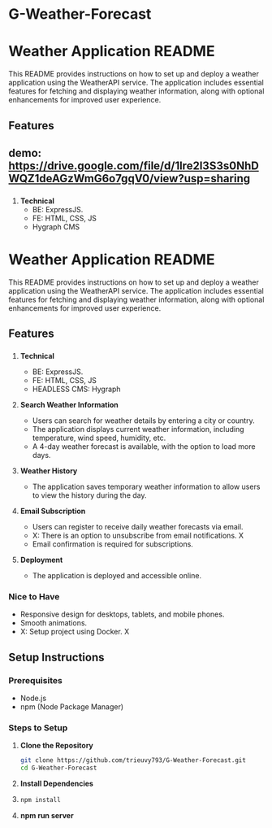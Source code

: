# G-Weather-Forecast
# Weather Application README

This README provides instructions on how to set up and deploy a weather application using the WeatherAPI service. The application includes essential features for fetching and displaying weather information, along with optional enhancements for improved user experience.

## Features
## demo: https://drive.google.com/file/d/1lre2l3S3s0NhDWQZ1deAGzWmG6o7gqV0/view?usp=sharing
### 
1. **Technical**
   - BE: ExpressJS.
   - FE: HTML, CSS, JS
   - Hygraph CMS
# Weather Application README

This README provides instructions on how to set up and deploy a weather application using the WeatherAPI service. The application includes essential features for fetching and displaying weather information, along with optional enhancements for improved user experience.

## Features

### 
1. **Technical**
   - BE: ExpressJS.
   - FE: HTML, CSS, JS
   - HEADLESS CMS: Hygraph

2. **Search Weather Information**
   - Users can search for weather details by entering a city or country. 
   - The application displays current weather information, including temperature, wind speed, humidity, etc.
   - A 4-day weather forecast is available, with the option to load more days.

3. **Weather History**
   - The application saves temporary weather information to allow users to view the history during the day.

4. **Email Subscription**
   - Users can register to receive daily weather forecasts via email. 
   - X: There is an option to unsubscribe from email notifications. X
   - Email confirmation is required for subscriptions.

5. **Deployment**
   - The application is deployed and accessible online.

### Nice to Have
- Responsive design for desktops, tablets, and mobile phones.
- Smooth animations.
- X: Setup project using Docker. X

## Setup Instructions

### Prerequisites
- Node.js
- npm (Node Package Manager)

### Steps to Setup

1. **Clone the Repository**
   ```bash
   git clone https://github.com/trieuvy793/G-Weather-Forecast.git
   cd G-Weather-Forecast

2. **Install Dependencies**
3.  ```bash
    npm install
4. **npm run server**

